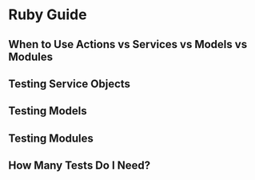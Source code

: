 # Ruby Guide

## When to Use Actions vs Services vs Models vs Modules

## Testing Service Objects

## Testing Models

## Testing Modules

## How Many Tests Do I Need?

